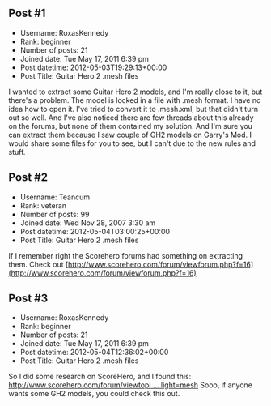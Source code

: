 ## Post #1
- Username: RoxasKennedy
- Rank: beginner
- Number of posts: 21
- Joined date: Tue May 17, 2011 6:39 pm
- Post datetime: 2012-05-03T19:29:13+00:00
- Post Title: Guitar Hero 2 .mesh files

I wanted to extract some Guitar Hero 2 models, and I'm really close to it, but there's a problem. 
The model is locked in a file with .mesh format. I have no idea how to open it.
I've tried to convert it to .mesh.xml, but that didn't turn out so well.
And I've also noticed there are few threads about this already on the forums, but none of them contained my solution. And I'm sure you can extract them because I saw couple of GH2 models on Garry's Mod.
I would share some files for you to see, but I can't due to the new rules and stuff.
## Post #2
- Username: Teancum
- Rank: veteran
- Number of posts: 99
- Joined date: Wed Nov 28, 2007 3:30 am
- Post datetime: 2012-05-04T03:00:25+00:00
- Post Title: Guitar Hero 2 .mesh files

If I remember right the Scorehero forums had something on extracting them. Check out [http://www.scorehero.com/forum/viewforum.php?f=16](http://www.scorehero.com/forum/viewforum.php?f=16)
## Post #3
- Username: RoxasKennedy
- Rank: beginner
- Number of posts: 21
- Joined date: Tue May 17, 2011 6:39 pm
- Post datetime: 2012-05-04T12:36:02+00:00
- Post Title: Guitar Hero 2 .mesh files

So I did some research on ScoreHero, and I found this:
[http://www.scorehero.com/forum/viewtopi ... light=mesh](http://www.scorehero.com/forum/viewtopic.php?t=10314&highlight=mesh)
Sooo, if anyone wants some GH2 models, you could check this out.

